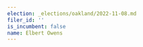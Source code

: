 ```yaml
---
election: _elections/oakland/2022-11-08.md
filer_id: ''
is_incumbent: false
name: Elbert Owens
---
```

